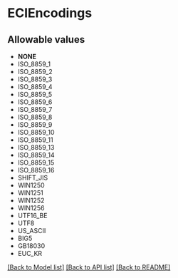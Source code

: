 # ECIEncodings


## Allowable values

* **NONE**
* ISO_8859_1
* ISO_8859_2
* ISO_8859_3
* ISO_8859_4
* ISO_8859_5
* ISO_8859_6
* ISO_8859_7
* ISO_8859_8
* ISO_8859_9
* ISO_8859_10
* ISO_8859_11
* ISO_8859_13
* ISO_8859_14
* ISO_8859_15
* ISO_8859_16
* SHIFT_JIS
* WIN1250
* WIN1251
* WIN1252
* WIN1256
* UTF16_BE
* UTF8
* US_ASCII
* BIG5
* GB18030
* EUC_KR

[[Back to Model list]](../../README.md#documentation-for-models) [[Back to API list]](../../README.md#documentation-for-api-endpoints) [[Back to README]](../../README.md)


